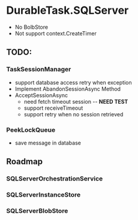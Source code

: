 # DurableTask.SQLServer


* No BolbStore
* Not support context.CreateTimer

## TODO:

### TaskSessionManager

* support database access retry when exception
* Implement AbandonSessionAsync Method
* AcceptSessionAsync 
  * need fetch timeout session -- **NEED TEST**
  * support receiveTimeout
  * support retry when no session retrieved


### PeekLockQueue

* save message in database


## Roadmap

### SQLServerOrchestrationService

### SQLServerInstanceStore

### SQLServerBlobStore